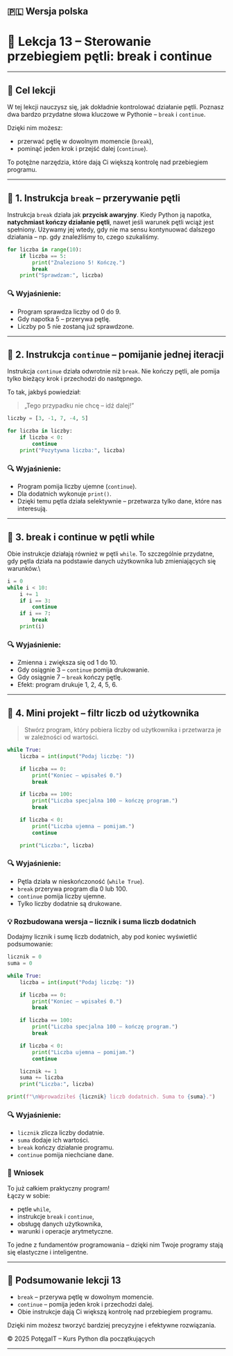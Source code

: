 ## 🇵🇱 Wersja polska

# 🧠 Lekcja 13 – Sterowanie przebiegiem pętli: break i continue

---

## 🎯 Cel lekcji

W tej lekcji nauczysz się, jak dokładnie kontrolować działanie pętli.
Poznasz dwa bardzo przydatne słowa kluczowe w Pythonie – `break` i `continue`.

Dzięki nim możesz:

* przerwać pętlę w dowolnym momencie (`break`),
* pominąć jeden krok i przejść dalej (`continue`).

To potężne narzędzia, które dają Ci większą kontrolę nad przebiegiem programu.

---

## 📝 1. Instrukcja `break` – przerywanie pętli

Instrukcja `break` działa jak **przycisk awaryjny**.
Kiedy Python ją napotka, **natychmiast kończy działanie pętli**, nawet jeśli warunek pętli wciąż jest spełniony.
Używamy jej wtedy, gdy nie ma sensu kontynuować dalszego działania – np. gdy znaleźliśmy to, czego szukaliśmy.

```python
for liczba in range(10):
    if liczba == 5:
        print("Znaleziono 5! Kończę.")
        break
    print("Sprawdzam:", liczba)
```

### 🔍 Wyjaśnienie:

* Program sprawdza liczby od 0 do 9.
* Gdy napotka 5 – przerywa pętlę.
* Liczby po 5 nie zostaną już sprawdzone.

---

## 📝 2. Instrukcja `continue` – pomijanie jednej iteracji

Instrukcja `continue` działa odwrotnie niż `break`.
Nie kończy pętli, ale pomija tylko bieżący krok i przechodzi do następnego.

To tak, jakbyś powiedział:

> „Tego przypadku nie chcę – idź dalej!”

```python
liczby = [3, -1, 7, -4, 5]

for liczba in liczby:
    if liczba < 0:
        continue
    print("Pozytywna liczba:", liczba)
```

### 🔍 Wyjaśnienie:

* Program pomija liczby ujemne (`continue`).
* Dla dodatnich wykonuje `print()`.
* Dzięki temu pętla działa selektywnie – przetwarza tylko dane, które nas interesują.

---

## 🧮 3. break i continue w pętli while

Obie instrukcje działają również w pętli `while`.
To szczególnie przydatne, gdy pętla działa na podstawie danych użytkownika lub zmieniających się warunków.\

```python
i = 0
while i < 10:
    i += 1
    if i == 3:
        continue
    if i == 7:
        break
    print(i)
```

### 🔍 Wyjaśnienie:

* Zmienna `i` zwiększa się od 1 do 10.
* Gdy osiągnie 3 – `continue` pomija drukowanie.
* Gdy osiągnie 7 – `break` kończy pętlę.
* Efekt: program drukuje 1, 2, 4, 5, 6.

---

## 🧩 4. Mini projekt – filtr liczb od użytkownika

> Stwórz program, który pobiera liczby od użytkownika i przetwarza je w zależności od wartości.

```python
while True:
    liczba = int(input("Podaj liczbę: "))

    if liczba == 0:
        print("Koniec – wpisałeś 0.")
        break

    if liczba == 100:
        print("Liczba specjalna 100 – kończę program.")
        break

    if liczba < 0:
        print("Liczba ujemna – pomijam.")
        continue

    print("Liczba:", liczba)
```

### 🔍 Wyjaśnienie:

* Pętla działa w nieskończoność (`while True`).
* `break` przerywa program dla 0 lub 100.
* `continue` pomija liczby ujemne.
* Tylko liczby dodatnie są drukowane.

### 💡 Rozbudowana wersja – licznik i suma liczb dodatnich

Dodajmy licznik i sumę liczb dodatnich, aby pod koniec wyświetlić podsumowanie:

```python
licznik = 0
suma = 0

while True:
    liczba = int(input("Podaj liczbę: "))

    if liczba == 0:
        print("Koniec – wpisałeś 0.")
        break

    if liczba == 100:
        print("Liczba specjalna 100 – kończę program.")
        break

    if liczba < 0:
        print("Liczba ujemna – pomijam.")
        continue

    licznik += 1
    suma += liczba
    print("Liczba:", liczba)

print(f"\nWprowadziłeś {licznik} liczb dodatnich. Suma to {suma}.")
```

### 🔍 Wyjaśnienie:

* `licznik` zlicza liczby dodatnie.
* `suma` dodaje ich wartości.
* `break` kończy działanie programu.
* `continue` pomija niechciane dane.

### 🧠 Wniosek

To już całkiem praktyczny program!  
Łączy w sobie:

* pętle `while`,
* instrukcje `break` i `continue`,
* obsługę danych użytkownika,
* warunki i operacje arytmetyczne.

To jedne z fundamentów programowania – dzięki nim Twoje programy stają się elastyczne i inteligentne.  

---

## 🎉 Podsumowanie lekcji 13

* `break` – przerywa pętlę w dowolnym momencie.
* `continue` – pomija jeden krok i przechodzi dalej.
* Obie instrukcje dają Ci większą kontrolę nad przebiegiem programu.

Dzięki nim możesz tworzyć bardziej precyzyjne i efektywne rozwiązania.

© 2025 PotęgaIT – Kurs Python dla początkujących

---


